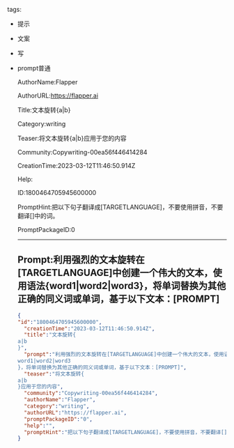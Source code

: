   tags: 
- 提示
- 文案
- 写
- prompt普通

  AuthorName:Flapper

  AuthorURL:https://flapper.ai

  Title:文本旋转{a|b}

  Category:writing

  Teaser:将文本旋转{a|b}应用于您的内容

  Community:Copywriting-00ea56f446414284

  CreationTime:2023-03-12T11:46:50.914Z

  Help:

  ID:1800464705945600000

  PromptHint:把以下句子翻译成[TARGETLANGUAGE]，不要使用拼音，不要翻译[]中的词。

  PromptPackageID:0

  ---

  ## Prompt:利用强烈的文本旋转在[TARGETLANGUAGE]中创建一个伟大的文本，使用语法{word1|word2|word3}，将单词替换为其他正确的同义词或单词，基于以下文本：[PROMPT]

  ```json
  {
  "id":"1800464705945600000",
    "creationTime":"2023-03-12T11:46:50.914Z",
    "title":"文本旋转{
  a|b
  }",
    "prompt":"利用强烈的文本旋转在[TARGETLANGUAGE]中创建一个伟大的文本，使用语法{
  word1|word2|word3
  }，将单词替换为其他正确的同义词或单词，基于以下文本：[PROMPT]",
    "teaser":"将文本旋转{
  a|b
  }应用于您的内容",
    "community":"Copywriting-00ea56f446414284",
    "authorName":"Flapper",
    "category":"writing",
    "authorURL":"https://flapper.ai",
    "promptPackageID":"0",
    "help":"",
    "promptHint":"把以下句子翻译成[TARGETLANGUAGE]，不要使用拼音，不要翻译[]中的词。"
  }
  ```
